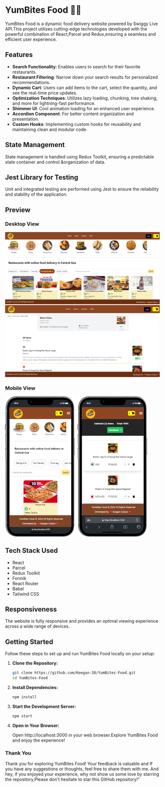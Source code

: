 # YumBites Food 🍔🌯
YumBites Food is a dynamic food delivery website powered by Swiggy Live API.This project utilizes cutting-edge technologies developed with the powerful combination of React,Parcel and Redux,ensuring a seamless and efficient user experience.

## Features
- **Search Functionality**: Enables users to search for their favorite restaurants.
- **Restaurant Filtering**: Narrow down your search results for personalized recommendations.
- **Dynamic Cart**: Users can add items to the cart, select the quantity, and see the real-time price updates.
- **Optimization Techniques**: Utilizes lazy loading, chunking, tree shaking, and more for lightning-fast performance.
- **Shimmer UI**: Cool animation loading for an enhanced user experience.
- **Accordion Component**: For better content organization and presentation.
- **Custom Hooks**: Implementing custom hooks for reusability and maintaining clean and modular code.


## State Management

State management is handled using Redux Toolkit, ensuring a predictable state container and control &organization of data.

## Jest Library for Testing

Unit and integrated testing are performed using Jest to ensure the reliability and stability of the application.

## Preview
### Desktop View
![Desktop View](/src/img/dv1.png)
![Desktop View](/src/img/dv2.png)

### Mobile View
<img src="/src/img/mv1.png" alt="Mobile View" style="width: 45%; margin-right: 5px;">
<img src="/src/img/mv2.png" alt="Mobile View" style="width: 45%;">

## Tech Stack Used

- React
- Parcel
- Redux Toolkit
- Formik
- React Router
- Babel
- Tailwind CSS

## Responsiveness

The website is fully responsive and provides an optimal viewing experience across a wide range of devices.

## Getting Started

Follow these steps to set up and run YumBites Food locally on your setup:

1. **Clone the Repository:**
    ```bash
    git clone https://github.com/Keegan-20/YumBites-Food.git
    cd YumBites-Food
    ```
2. **Install Dependencies:**

    ```bash
    npm install
    ```

3. **Start the Development Server:**

    ```bash
    npm start
    ```

4. **Open in Your Browser:**

    Open http://localhost:3000 in your web browser.Explore YumBites Food and enjoy the experience!
### Thank You
Thank you for exploring YumBites Food! Your feedback is valuable and If you have any suggestions or thoughts, feel free to share them with me. 
And hey, if you enjoyed your experience, why not show us some love by starring the  repository,Please don't hesitate to star this GitHub repository!"



